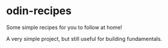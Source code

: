 # odin-recipes
Some simple recipes for you to follow at home!

A very simple project, but still useful for building fundamentals.